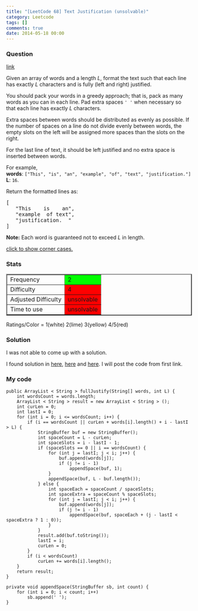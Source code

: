 ```yaml
---
title: "[LeetCode 68] Text Justification (unsolvable)"
category: Leetcode
tags: []
comments: true
date: 2014-05-18 00:00
---
```



### Question 

[link](http://oj.leetcode.com/problems/text-justification/)

<div class="question-content">
            <p></p><p>
Given an array of words and a length <i>L</i>, format the text such that each line has exactly <i>L</i> characters and is fully (left and right) justified.
</p> 

<p>
You should pack your words in a greedy approach; that is, pack as many words as you can in each line. Pad extra spaces <code>' '</code> when necessary so that each line has exactly <i>L</i> characters.
</p>

<p>
Extra spaces between words should be distributed as evenly as possible. If the number of spaces on a line do not divide evenly between words, the empty slots on the left will be assigned more spaces than the slots on the right.
</p>

<p>
For the last line of text, it should be left justified and no extra space is inserted between words.
</p>

<p>
For example,<br>
<b>words</b>: <code>["This", "is", "an", "example", "of", "text", "justification."]</code><br>
<b>L</b>: <code>16</code>.
</p>

<p>
Return the formatted lines as:<br>
</p><pre>[
   "This    is    an",
   "example  of text",
   "justification.  "
]
</pre>
<p></p>

<p>
<b>Note:</b> Each word is guaranteed not to exceed <i>L</i> in length.
</p>


<p class="showspoilers"><a href="#" onclick="showSpoilers(this); return false;">click to show corner cases.</a></p>

<div class="spoilers" style="display: none;"><b>Corner Cases:</b>
<p>
</p><ul>
<li>A line other than the last line might contain only one word. What should you do in this case?<br>
In this case, that line should be left-justified.</li>
<p></p>
</ul></div><p></p>
          </div>

### Stats

<table border="2">
	<tr>
		<td>Frequency</td>
		<td bgcolor="lime">2</td>
	</tr>
	<tr>
		<td>Difficulty</td>
		<td bgcolor="red">4</td>
	</tr>
	<tr>
		<td>Adjusted Difficulty</td>
		<td bgcolor="red">unsolvable</td>
	</tr>
	<tr>
		<td>Time to use</td>
		<td bgcolor="red">unsolvable</td>
	</tr>
</table>

Ratings/Color = 1(white) 2(lime) 3(yellow) 4/5(red)

### Solution

I was not able to come up with a solution. 

I found solution in [here](https://github.com/rffffffff007/leetcode/blob/master/Text%20Justification.java), [here](http://blog.csdn.net/linhuanmars/article/details/24063271) and [here](http://gongxuns.blogspot.sg/2012/12/leetcodetext-justification.html). I will post the code from first link. 

### My code

    public ArrayList < String > fullJustify(String[] words, int L) {
        int wordsCount = words.length;
        ArrayList < String > result = new ArrayList < String > ();
        int curLen = 0;
        int lastI = 0;
        for (int i = 0; i <= wordsCount; i++) {
            if (i == wordsCount || curLen + words[i].length() + i - lastI > L) {
                StringBuffer buf = new StringBuffer();
                int spaceCount = L - curLen;
                int spaceSlots = i - lastI - 1;
                if (spaceSlots == 0 || i == wordsCount) {
                    for (int j = lastI; j < i; j++) {
                        buf.append(words[j]);
                        if (j != i - 1)
                            appendSpace(buf, 1);
                    }
                    appendSpace(buf, L - buf.length());
                } else {
                    int spaceEach = spaceCount / spaceSlots;
                    int spaceExtra = spaceCount % spaceSlots;
                    for (int j = lastI; j < i; j++) {
                        buf.append(words[j]);
                        if (j != i - 1)
                            appendSpace(buf, spaceEach + (j - lastI < spaceExtra ? 1 : 0));
                    }
                }
                result.add(buf.toString());
                lastI = i;
                curLen = 0;
            }
            if (i < wordsCount)
                curLen += words[i].length();
        }
        return result;
    }

    private void appendSpace(StringBuffer sb, int count) {
        for (int i = 0; i < count; i++)
            sb.append(' ');
    }

